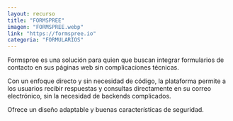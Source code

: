 ```yaml
---
layout: recurso
title: "FORMSPREE"
imagen: "FORMSPREE.webp"
link: "https://formspree.io"
categoria: "FORMULARIOS"
---
```


Formspree es una solución para quien que buscan integrar formularios de contacto en sus páginas web sin complicaciones técnicas. 

Con un enfoque directo y sin necesidad de código, la plataforma permite a los usuarios recibir respuestas y consultas directamente en su correo electrónico, sin la necesidad de backends complicados. 

Ofrece un diseño adaptable y buenas características de seguridad.
